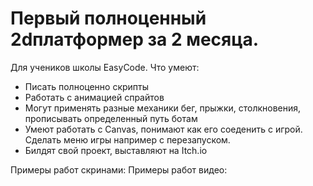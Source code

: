 # Первый полноценный 2dплатформер за 2 месяца.

Для учеников школы EasyCode. Что умеют:
- Писать полноценно скрипты
- Работать с анимацией спрайтов
- Могут применять разные механики бег, прыжки, столкновения, прописывать определенный путь ботам
- Умеют работать с Canvas, понимают как его соеденить с игрой. Сделать меню игры например с перезапуском.
- Билдят свой проект, выставляют на Itch.io

Примеры работ скринами:
Примеры работ видео:
 
